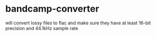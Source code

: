 bandcamp-converter
==================

will convert lossy files to flac and make sure they have at least 16-bit precision and 44.1kHz sample rate
